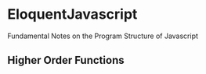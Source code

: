 # EloquentJavascript
Fundamental Notes on the Program Structure of Javascript

## Higher Order Functions 
